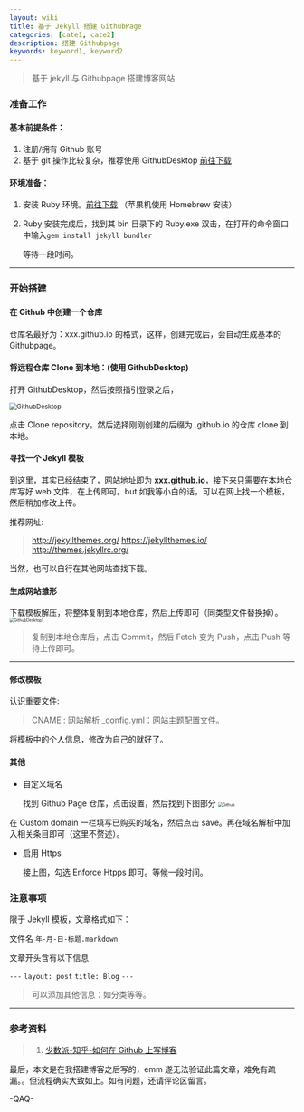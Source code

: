 ```yaml
---
layout: wiki
title: 基于 Jekyll 搭建 GithubPage
categories: [cate1, cate2]
description: 搭建 Githubpage
keywords: keyword1, keyword2
---
```


> 基于 jekyll 与 Githubpage 搭建博客网站

### 准备工作

#### 基本前提条件：

1. 注册/拥有 Github 账号
3. 基于 git 操作比较复杂，推荐使用 GithubDesktop <a href="https://desktop.github.com/">前往下载</a>

#### 环境准备：

1. 安装 Ruby 环境。<a href="https://rubyinstaller.org/">前往下载</a> （苹果机使用 Homebrew 安装）

2. Ruby 安装完成后，找到其 bin 目录下的 Ruby.exe 双击，在打开的命令窗口中输入`gem install jekyll bundler`

   等待一段时间。

____

### 开始搭建

#### 在 Github 中创建一个仓库

仓库名最好为：xxx.github.io 的格式，这样，创建完成后，会自动生成基本的 Githubpage。

#### 将远程仓库 Clone 到本地：(使用 GithubDesktop)

打开 GithubDesktop，然后按照指引登录之后，

<img src="https://i.loli.net/2021/02/21/R6BLaW9HOQgXPSD.png" alt="GithubDesktop" style="zoom: 80%;" />

点击 Clone repository。然后选择刚刚创建的后缀为 .github.io 的仓库 clone 到本地。

#### 寻找一个 Jekyll 模板

到这里，其实已经结束了，网站地址即为 **xxx.github.io**，接下来只需要在本地仓库写好 web 文件，在上传即可。but 如我等小白的话，可以在网上找一个模板，然后稍加修改上传。

推荐网址:

>http://jekyllthemes.org/
>https://jekyllthemes.io/
>http://themes.jekyllrc.org/

当然，也可以自行在其他网站查找下载。

#### 生成网站雏形

下载模板解压，将整体复制到本地仓库，然后上传即可（同类型文件替换掉）。
<img src="https://i.loli.net/2021/02/21/ywlbVFrPJBDvORK.png" alt="GithubDesktop1" style="zoom:50%;" />

> 复制到本地仓库后，点击 Commit，然后 Fetch 变为 Push，点击 Push 等待上传即可。

____

#### 修改模板

认识重要文件:

> CNAME : 网站解析
> _config.yml：网站主题配置文件。

将模板中的个人信息，修改为自己的就好了。

#### 其他

* 自定义域名

  找到 Github Page 仓库，点击设置，然后找到下图部分
  <img src="https://i.loli.net/2021/02/21/9twmDsVi4a3c1H5.png" alt="Github" style="zoom:50%;" />

在 Custom domain 一栏填写已购买的域名，然后点击 save。再在域名解析中加入相关条目即可（这里不赘述）。

* 启用 Https

  接上图，勾选 Enforce Htpps 即可。等候一段时间。

### 注意事项

限于 Jekyll 模板，文章格式如下：

文件名
`年-月-日-标题.markdown`

文章开头含有以下信息

`---`
`layout: post`
`title: Blog`
`---`

> 可以添加其他信息：如分类等等。

____

### 参考资料

> 1. <a href="https://www.zhihu.com/question/20962496">少数派-知乎-如何在 Github 上写博客</a>

最后，本文是在我搭建博客之后写的，emm 遂无法验证此篇文章，难免有疏漏。。但流程确实大致如上。如有问题，还请评论区留言。

-QAQ-